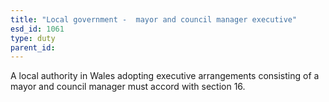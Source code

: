 ```yaml
---
title: "Local government -  mayor and council manager executive"
esd_id: 1061
type: duty
parent_id:  
---
```


A local authority in Wales adopting executive arrangements consisting of a mayor and council manager must accord with section 16.

